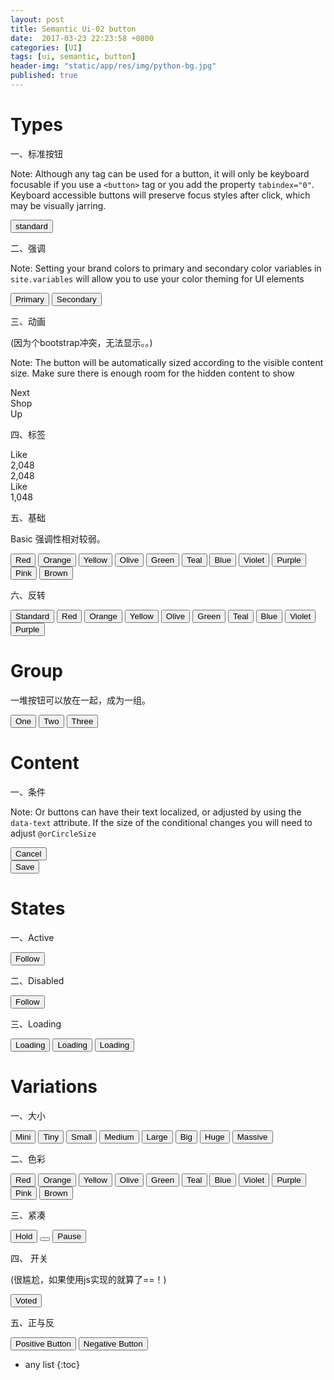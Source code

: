 ```yaml
---
layout: post
title: Semantic Ui-02 button
date:  2017-03-23 22:23:58 +0800
categories: [UI]
tags: [ui, semantic, button]
header-img: "static/app/res/img/python-bg.jpg"
published: true
---
```




# Types

一、标准按钮

Note: Although any tag can be used for a button, it will only be keyboard focusable if you use a `<button>` tag or you add the property `tabindex="0"`. 
Keyboard accessible buttons will preserve focus styles after click, which may be visually jarring.

<button class="ui button">standard</button>


二、强调

Note: Setting your brand colors to primary and secondary color variables in `site.variables` will allow you to use your color theming for UI elements

<button class="ui primary button">Primary</button>
<button class="ui secondary button">Secondary</button>

三、动画

(因为个bootstrap冲突，无法显示。。)

Note: The button will be automatically sized according to the visible content size. Make sure there is enough room for the hidden content to show

<div class="ui animated button" tabindex="0">
  <div class="visible content">Next</div>
  <div class="hidden content">
    <i class="right arrow icon"></i>
  </div>
</div>
<div class="ui vertical animated button" tabindex="0">
  <div class="hidden content">Shop</div>
  <div class="visible content">
    Up
  </div>
</div>


四、标签

<div class="ui labeled button" tabindex="0">
  <div class="ui button"><i class="fa fa-fw fa-heart"></i> Like </div>
  <a class="ui basic label">
    2,048
  </a>
</div>
<div class="ui left labeled button" tabindex="0">
  <a class="ui basic right pointing label">
    2,048
  </a>
  <div class="ui button"><i class="fa fa-fw fa-heart"></i> Like </div>
</div>
<div class="ui left labeled button" tabindex="0">
  <a class="ui basic label">
    1,048
  </a>
  <div class="ui icon button">
    <i class="fa fa-fw fa-heartbeat"></i>
  </div>
</div>

五、基础

Basic 强调性相对较弱。

<button class="ui red basic button">Red</button>
<button class="ui orange basic button">Orange</button>
<button class="ui yellow basic button">Yellow</button>
<button class="ui olive basic button">Olive</button>
<button class="ui green basic button">Green</button>
<button class="ui teal basic button">Teal</button>
<button class="ui blue basic button">Blue</button>
<button class="ui violet basic button">Violet</button>
<button class="ui purple basic button">Purple</button>
<button class="ui pink basic button">Pink</button>
<button class="ui brown basic button">Brown</button>


六、反转

<div class="ui inverted segment">
  <button class="ui inverted button">Standard</button>
  <button class="ui inverted red button">Red</button>
  <button class="ui inverted orange button">Orange</button>
  <button class="ui inverted yellow button">Yellow</button>
  <button class="ui inverted olive button">Olive</button>
  <button class="ui inverted green button">Green</button>
  <button class="ui inverted teal button">Teal</button>
  <button class="ui inverted blue button">Blue</button>
  <button class="ui inverted violet button">Violet</button>
  <button class="ui inverted purple button">Purple</button>
</div>



# Group 

一堆按钮可以放在一起，成为一组。

<div class="ui buttons">
  <button class="ui button">One</button>
  <button class="ui button">Two</button>
  <button class="ui button">Three</button>
</div>


# Content

一、条件

Note: Or buttons can have their text localized, or adjusted by using the `data-text` attribute. If the size of the conditional changes you will need to adjust `@orCircleSize` 

<div class="ui buttons">
  <button class="ui button">Cancel</button>
  <div class="or" data-text="or"></div>
  <button class="ui positive button active">Save</button>
</div>


# States

一、Active

<button class="ui active button"> Follow </button>

二、Disabled

<button class="ui disabled button"> Follow </button>

三、Loading

<button class="ui loading button">Loading</button>
<button class="ui basic loading button">Loading</button>
<button class="ui primary loading button">Loading</button>


# Variations

一、大小

<button class="mini ui button">Mini </button>
<button class="tiny ui button">Tiny </button>
<button class="small ui button">Small </button>
<button class="medium ui button">Medium </button>
<button class="large ui button">Large </button>
<button class="big ui button">Big </button>
<button class="huge ui button">Huge </button>
<button class="massive ui button">Massive </button>

二、色彩

<button class="ui red button">Red</button>
<button class="ui orange button">Orange</button>
<button class="ui yellow button">Yellow</button>
<button class="ui olive button">Olive</button>
<button class="ui green button">Green</button>
<button class="ui teal button">Teal</button>
<button class="ui blue button">Blue</button>
<button class="ui violet button">Violet</button>
<button class="ui purple button">Purple</button>
<button class="ui pink button">Pink</button>
<button class="ui brown button">Brown</button>

三、紧凑

<button class="compact ui button"> Hold </button>
<button class="ui compact icon button">
    <i class="fa fa-fw fa-heart"></i>
</button>
<button class="ui compact labeled icon button"><i class="fa fa-fw fa-heart"></i> Pause </button>


四、 开关

(很尴尬，如果使用js实现的就算了==！)

<button class="ui toggle button active">Voted</button>

五、正与反

<button class="positive ui button">Positive Button</button>
<button class="negative ui button">Negative Button</button>




* any list
{:toc}
